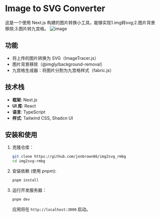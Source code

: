 # Image to SVG Converter

这是一个使用 Next.js 构建的图片转换小工具，能够实现1.img转svg;2.图片背景移除;3.图片转九宫格。
![image](https://github.com/user-attachments/assets/ed9061b6-326b-44bb-9ebc-0ce966f7567f)

[1]:https://img2svg-rmbg.vercel.app/

## 功能

- 将上传的图片转换为 SVG（ImageTracer.js）
- 图片背景移除（@imgly/background-removal）
- 九宫格生成器：将图片分割为九宫格样式（fabric.js）


## 技术栈

- **框架**: Next.js
- **UI 库**: React
- **语言**: TypeScript
- **样式**: Tailwind CSS, Shadcn UI

## 安装和使用

1.  克隆仓库：
    ```bash
    git clone https://github.com/jonbrown66/img2svg_rmbg
    cd img2svg-rmbg
    ```
2.  安装依赖 (使用 pnpm):
    ```bash
    pnpm install
    ```
3.  运行开发服务器：
    ```bash
    pnpm dev
    ```
    应用将在 `http://localhost:3000` 启动。
